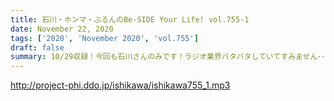 ```yaml
---
title: 石川・ホンマ・ぶるんのBe-SIDE Your Life! vol.755-1
date: November 22, 2020
tags: ['2020', 'November 2020', 'vol.755']
draft: false
summary: 10/29収録！今回も石川さんのみです！ラジオ業界バタバタしていてすみません･･･
---
```


http://project-phi.ddo.jp/ishikawa/ishikawa755_1.mp3
